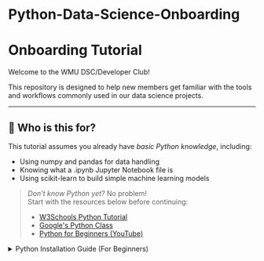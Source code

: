 # Python-Data-Science-Onboarding

# Onboarding Tutorial

Welcome to the WMU DSC/Developer Club!

This repository is designed to help new members get familiar with the tools and workflows commonly used in our data science projects.

---

## 🚀 Who is this for?

This tutorial assumes you already have *basic Python knowledge*, including:

- Using numpy and pandas for data handling  
- Knowing what a .ipynb Jupyter Notebook file is  
- Using scikit-learn to build simple machine learning models

> *Don't know Python yet?* No problem!  
> Start with the resources below before continuing:
>
> -  [W3Schools Python Tutorial](https://www.w3schools.com/python/)  
> -  [Google's Python Class](https://developers.google.com/edu/python)  
> -  [Python for Beginners (YouTube)](https://www.youtube.com/watch?v=K5KVEU3aaeQ&t=56s)

<details>
<summary> Python Installation Guide (For Beginners)</summary>

To follow along with the notebooks in this repository, you need Python installed on your machine.

### 🎥 How to Install Python
  
 [For macOS](https://www.youtube.com/watch?v=nhv82tvFfkM)  
 [For Windows](https://www.youtube.com/watch?v=YagM_FuPLQU)

> 📌 *Important*: During installation, make sure to check:  
>  *“Add Python to PATH”*

###  Verify Your Installation

After installing, open a terminal (or Command Prompt on Windows), and run:

```bash
python --version
pip --version
```

</details>
